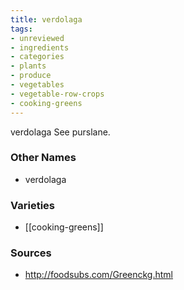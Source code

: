 ```yaml
---
title: verdolaga
tags:
- unreviewed
- ingredients
- categories
- plants
- produce
- vegetables
- vegetable-row-crops
- cooking-greens
---
```

verdolaga See purslane.

### Other Names

* verdolaga

### Varieties

* [[cooking-greens]]

### Sources
* http://foodsubs.com/Greenckg.html
